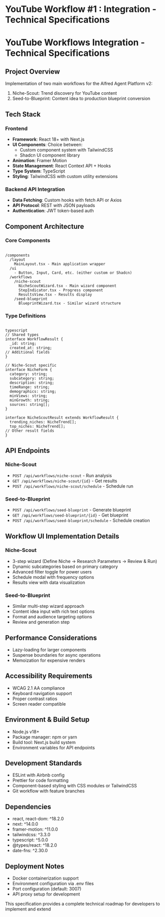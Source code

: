 # YouTube Workflow #1 :  Integration - Technical Specifications

# YouTube Workflows Integration - Technical Specifications

## Project Overview

Implementation of two main workflows for the Alfred Agent Platform v2:

1. Niche-Scout: Trend discovery for YouTube content
2. Seed-to-Blueprint: Content idea to production blueprint conversion

## Tech Stack

### Frontend

- **Framework**: React 18+ with Next.js
- **UI Components**: Choice between:
    - Custom component system with TailwindCSS
    - Shadcn UI component library
- **Animation**: Framer Motion
- **State Management**: React Context API + Hooks
- **Type System**: TypeScript
- **Styling**: TailwindCSS with custom utility extensions

### Backend API Integration

- **Data Fetching**: Custom hooks with fetch API or Axios
- **API Protocol**: REST with JSON payloads
- **Authentication**: JWT token-based auth

## Component Architecture

### Core Components

```

/components
  /layout
    MainLayout.tsx - Main application wrapper
  /ui
    - Button, Input, Card, etc. (either custom or Shadcn)
  /workflows
    /niche-scout
      NicheScoutWizard.tsx - Main wizard component
      StepIndicator.tsx - Progress component
      ResultsView.tsx - Results display
    /seed-blueprint
      BlueprintWizard.tsx - Similar wizard structure

```

### Type Definitions

```tsx

typescript
// Shared types
interface WorkflowResult {
  _id: string;
  created_at: string;
// Additional fields
}

// Niche-Scout specific
interface NicheForm {
  category: string;
  subcategory: string;
  description: string;
  timeRange: string;
  demographics: string;
  minViews: string;
  minGrowth: string;
  sources: string[];
}

interface NicheScoutResult extends WorkflowResult {
  trending_niches: NicheTrend[];
  top_niches: NicheTrend[];
// Other result fields
}

```

## API Endpoints

### Niche-Scout

- `POST /api/workflows/niche-scout` - Run analysis
- `GET /api/workflows/niche-scout/{id}` - Get results
- `POST /api/workflows/niche-scout/schedule` - Schedule run

### Seed-to-Blueprint

- `POST /api/workflows/seed-blueprint` - Generate blueprint
- `GET /api/workflows/seed-blueprint/{id}` - Get blueprint
- `POST /api/workflows/seed-blueprint/schedule` - Schedule creation

## Workflow UI Implementation Details

### Niche-Scout

- 3-step wizard (Define Niche → Research Parameters → Review & Run)
- Dynamic subcategories based on primary category
- Advanced filter toggle for power users
- Schedule modal with frequency options
- Results view with data visualization

### Seed-to-Blueprint

- Similar multi-step wizard approach
- Content idea input with rich text options
- Format and audience targeting options
- Review and generation step

## Performance Considerations

- Lazy-loading for larger components
- Suspense boundaries for async operations
- Memoization for expensive renders

## Accessibility Requirements

- WCAG 2.1 AA compliance
- Keyboard navigation support
- Proper contrast ratios
- Screen reader compatible

## Environment & Build Setup

- Node.js v18+
- Package manager: npm or yarn
- Build tool: Next.js build system
- Environment variables for API endpoints

## Development Standards

- ESLint with Airbnb config
- Prettier for code formatting
- Component-based styling with CSS modules or TailwindCSS
- Git workflow with feature branches

## Dependencies

- react, react-dom: ^18.2.0
- next: ^14.0.0
- framer-motion: ^11.0.0
- tailwindcss: ^3.3.0
- typescript: ^5.0.0
- @types/react: ^18.2.0
- date-fns: ^2.30.0

## Deployment Notes

- Docker containerization support
- Environment configuration via .env files
- Port configuration (default: 3007)
- API proxy setup for development

This specification provides a complete technical roadmap for developers to implement and extend